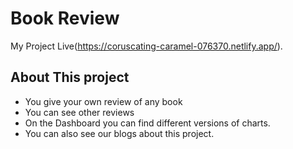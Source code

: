 # Book Review

My Project Live(https://coruscating-caramel-076370.netlify.app/).

## About This project

* You give your own review of any book
* You can see other reviews
* On the Dashboard you can find different versions of charts.
* You can also see our blogs about this project.